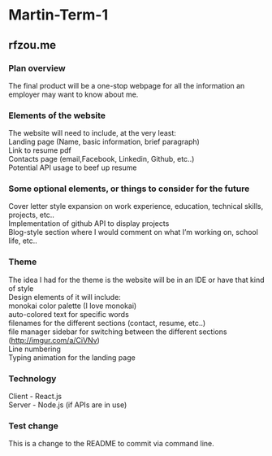 # Martin-Term-1

## rfzou.me

### Plan overview
The final product will be a one-stop webpage for all the information an employer may want to know about me.


### Elements of the website
The website will need to include, at the very least:<br>
Landing page (Name, basic information, brief paragraph)<br>
Link to resume pdf<br>
Contacts page (email,Facebook, Linkedin, Github, etc..)<br>
Potential API usage to beef up resume

### Some optional elements, or things to consider for the future
Cover letter style expansion on work experience, education, technical skills, projects, etc..<br>
Implementation of github API to display projects<br> 
Blog-style section where I would comment on what I’m working on, school life, etc..

### Theme 
The idea I had for the theme is the website will be in an IDE or have that kind of style<br> 
Design elements of it will include:<br>
monokai color palette (I love monokai)<br>
auto-colored text for specific words<br>
filenames for the different sections (contact, resume, etc..)<br>
file manager sidebar for switching between the different sections (http://imgur.com/a/CiVNv)<br>
Line numbering<br>
Typing animation for the landing page

### Technology
Client - React.js<br>
Server - Node.js (if APIs are in use)

### Test change
This is a change to the README to commit via 
command line.